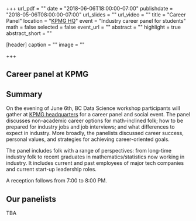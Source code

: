 +++
url_pdf = ""
date = "2018-06-06T18:00:00-07:00"
publishdate = "2018-05-06T08:00:00-07:00"
url_slides = ""
url_video = ""
title = "Career Panel"
location = "[KPMG HQ](https://goo.gl/maps/8qcjD5NUwRF2)"
event = "Industry career panel for students"
math = false
selected = false
event_url = ""
abstract = ""
highlight = true
abstract_short = ""

[header]
  caption = ""
  image = ""

+++


## Career panel at KPMG

<!--{{< youtube ctOFh51xzmM >}}-->

## Summary

On the evening of June 6th, BC Data Science workshop participants
will gather at [KPMG headquarters](https://goo.gl/maps/8qcjD5NUwRF2)
for a career panel and social event. The panel discusses non-academic
career options for math-inclined folk; how to be prepared
for industry jobs and job interviews; and what differences to expect
in industry. More broadly, the panelists discussed career success,
personal values, and strategies for achieving career-oriented goals.

The panel includes folk with a range of perspectives: from long-time industry
folk to recent graduates in mathematics/statistics now working in industry. It
includes current and past employees of major tech companies and current start-up
leadership roles.

A reception follows from 7:00 to 8:00 PM. 

## Our panelists


TBA


<!--
* **Lilian Wong**, Ph.D. Mathematics (CalTech)  
  Research Scientist at Amazon Vancouver
* **Ozge Uncu**, Ph.D. Industrial Engineering (University of Toronto)
  Senior Manager at KPMG
* **Michael Reid**,  
  Former Amazonian.
-->

<!--
* **Lilian Wong**, Ph.D. Mathematics (CalTech)  
  Research Scientist at Amazon Vancouver
* **Roger Donaldson**, Ph.D. Mathematics (CalTech)
  Technical Consultant at Midvale Applied Mathematics Inc.
* **Bernard Chan**, Ph.D. Applied Mathematics (Western University)
  Data Scientist at BuildDirect Technologies
* **Megan McCorquodale**, M.Sc. Statistics (SFU)  
  Data Scientist, Absolute Software
* **Zak Islam**  
  Sr. Manager, AWS Messaging at Amazon Web Services
-->